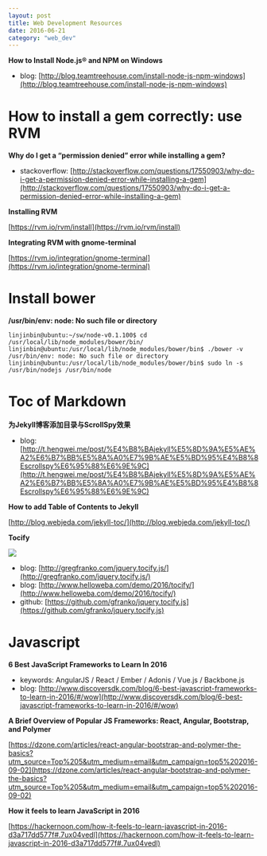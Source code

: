 ```yaml
---
layout: post
title: Web Development Resources
date: 2016-06-21
category: "web_dev"
---
```


**How to Install Node.js® and NPM on Windows**

- blog: [http://blog.teamtreehouse.com/install-node-js-npm-windows](http://blog.teamtreehouse.com/install-node-js-npm-windows)

# How to install a gem correctly: use RVM

**Why do I get a “permission denied” error while installing a gem?**

- stackoverflow: [http://stackoverflow.com/questions/17550903/why-do-i-get-a-permission-denied-error-while-installing-a-gem](http://stackoverflow.com/questions/17550903/why-do-i-get-a-permission-denied-error-while-installing-a-gem)

**Installing RVM**

[https://rvm.io/rvm/install](https://rvm.io/rvm/install)

**Integrating RVM with gnome-terminal**

[https://rvm.io/integration/gnome-terminal](https://rvm.io/integration/gnome-terminal)

# Install bower

**/usr/bin/env: node: No such file or directory**

```
linjinbin@ubuntu:~/sw/node-v0.1.100$ cd /usr/local/lib/node_modules/bower/bin/
linjinbin@ubuntu:/usr/local/lib/node_modules/bower/bin$ ./bower -v
/usr/bin/env: node: No such file or directory
linjinbin@ubuntu:/usr/local/lib/node_modules/bower/bin$ sudo ln -s /usr/bin/nodejs /usr/bin/node
```

# Toc of Markdown

**为Jekyll博客添加目录与ScrollSpy效果**

- blog: [http://t.hengwei.me/post/%E4%B8%BAjekyll%E5%8D%9A%E5%AE%A2%E6%B7%BB%E5%8A%A0%E7%9B%AE%E5%BD%95%E4%B8%8Escrollspy%E6%95%88%E6%9E%9C](http://t.hengwei.me/post/%E4%B8%BAjekyll%E5%8D%9A%E5%AE%A2%E6%B7%BB%E5%8A%A0%E7%9B%AE%E5%BD%95%E4%B8%8Escrollspy%E6%95%88%E6%9E%9C)

**How to add Table of Contents to Jekyll**

[http://blog.webjeda.com/jekyll-toc/](http://blog.webjeda.com/jekyll-toc/)

**Tocify**

![](/assets/web_dev/tocify.png)

- blog: [http://gregfranko.com/jquery.tocify.js/](http://gregfranko.com/jquery.tocify.js/)
- blog: [http://www.helloweba.com/demo/2016/tocify/](http://www.helloweba.com/demo/2016/tocify/)
- github: [https://github.com/gfranko/jquery.tocify.js](https://github.com/gfranko/jquery.tocify.js)

# Javascript

**6 Best JavaScript Frameworks to Learn In 2016**

- keywords: AngularJS / React / Ember / Adonis / Vue.js / Backbone.js
- blog: [http://www.discoversdk.com/blog/6-best-javascript-frameworks-to-learn-in-2016/#/wow](http://www.discoversdk.com/blog/6-best-javascript-frameworks-to-learn-in-2016/#/wow)

**A Brief Overview of Popular JS Frameworks: React, Angular, Bootstrap, and Polymer**

[https://dzone.com/articles/react-angular-bootstrap-and-polymer-the-basics?utm_source=Top%205&utm_medium=email&utm_campaign=top5%202016-09-02](https://dzone.com/articles/react-angular-bootstrap-and-polymer-the-basics?utm_source=Top%205&utm_medium=email&utm_campaign=top5%202016-09-02)

**How it feels to learn JavaScript in 2016**

[https://hackernoon.com/how-it-feels-to-learn-javascript-in-2016-d3a717dd577f#.7ux04vedl](https://hackernoon.com/how-it-feels-to-learn-javascript-in-2016-d3a717dd577f#.7ux04vedl)